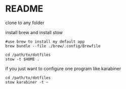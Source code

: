 # README

clone to any folder

install brew and install stow

```shell
#use brew to install my default app
brew bundle --file ./brew/.config/Brewfile

```
```shell
cd /path/to/dotfiles
stow -t $HOME .

```
if you just want to configure one program like karabiner
```shell
cd /path/to/dotfiles
stow karabiner -t ~


```
